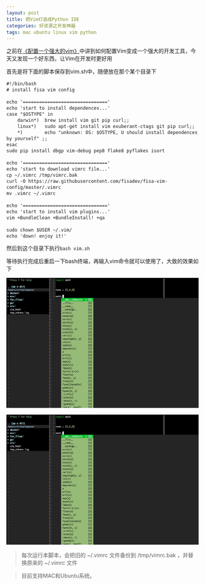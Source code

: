 ```yaml
---
layout: post
title: 把Vim打造成Python IDE
categories: 好资源之开发神器 
tags: mac ubuntu linux vim python
---
```


之前在[《配置一个强大的vim》](http://www.xumenger.com/vim/)中讲到如何配置Vim变成一个强大的开发工具，今天又发现一个好东西，让Vim在开发时更好用

首先是将下面的脚本保存到vim.sh中，随便放在那个某个目录下

```
#!/bin/bash
# install fisa vim config

echo '==============================='
echo 'start to install dependences...'
case "$OSTYPE" in
    darwin*)  brew install vim git pip curl;;
    linux*)   sudo apt-get install vim exuberant-ctags git pip curl;;
    *)        echo "unknown: OS: $OSTYPE, U should install dependences by yourself" ;;
esac
sudo pip install dbgp vim-debug pep8 flake8 pyflakes isort

echo '==============================='
echo 'start to download vimrc file...'
cp ~/.vimrc /tmp/vimrc.bak
curl -O https://raw.githubusercontent.com/fisadev/fisa-vim-config/master/.vimrc
mv .vimrc ~/.vimrc

echo '==============================='
echo 'start to install vim plugins...'
vim +BundleClean +BundleInstall! +qa

sudo chown $USER ~/.vim/
echo 'down! enjoy it!'
```

然后到这个目录下执行`bash vim.sh`

等待执行完成后重启一下bash终端，再输入vim命令就可以使用了，大致的效果如下

![image](../media/image/2017-06-12/01.jpg)

![image](../media/image/2017-06-12/01.jpg)

>每次运行本脚本，会把旧的 ~/.vimrc 文件备份到 /tmp/vimrc.bak ，并替换原来的 ~/.vimrc 文件

>目前支持MAC和Ubuntu系统。